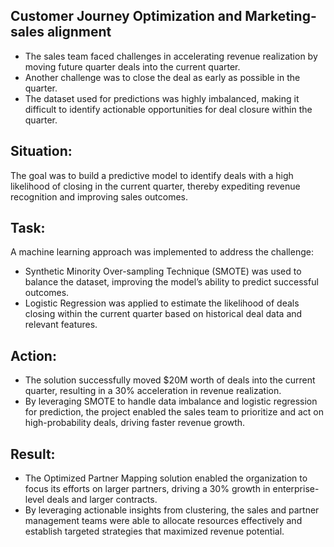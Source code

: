 
## Customer Journey Optimization and Marketing-sales alignment

- The sales team faced challenges in accelerating revenue realization by moving future quarter deals into the current quarter.
- Another challenge was to close the deal as early as possible in the quarter.
- The dataset used for predictions was highly imbalanced, making it difficult to identify actionable opportunities for deal closure within the quarter.

## Situation:

The goal was to build a predictive model to identify deals with a high likelihood of closing in the current quarter, thereby expediting revenue recognition and improving sales outcomes.

## Task:

A machine learning approach was implemented to address the challenge:
-	Synthetic Minority Over-sampling Technique (SMOTE) was used to balance the dataset, improving the model’s ability to predict successful outcomes.
-	Logistic Regression was applied to estimate the likelihood of deals closing within the current quarter based on historical deal data and relevant features.


## Action:

- The solution successfully moved $20M worth of deals into the current quarter, resulting in a 30% acceleration in revenue realization. 
- By leveraging SMOTE to handle data imbalance and logistic regression for prediction, the project enabled the sales team to prioritize and act on high-probability deals, driving faster revenue growth.



## Result:
- The Optimized Partner Mapping solution enabled the organization to focus its efforts on larger partners, driving a 30% growth in enterprise-level deals and larger contracts.
-  By leveraging actionable insights from clustering, the sales and partner management teams were able to allocate resources effectively and establish targeted strategies that maximized revenue potential.

